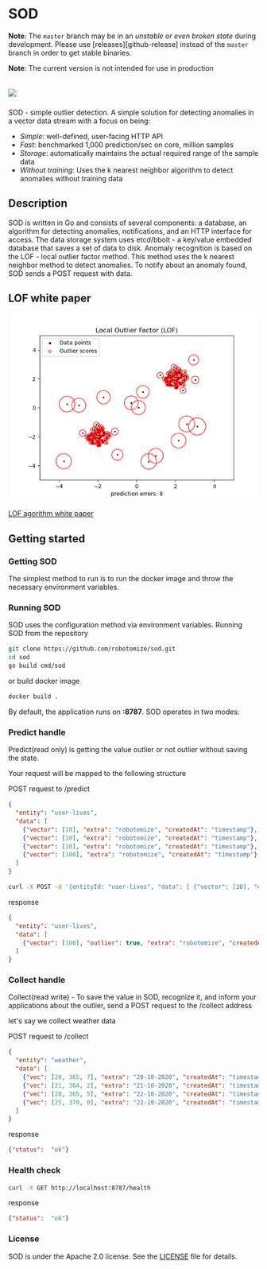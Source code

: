 # SOD

**Note**: The `master` branch may be in an *unstable or even broken state* during development. Please use [releases][github-release] instead of the `master` branch in order to get stable binaries.

**Note**: The current version is not intended for use in production

## <img src="https://raw.githubusercontent.com/robotomize/sod/main/docs/images/sod-horizontal.svg" width="400">

SOD  - simple outlier detection. A simple solution for detecting anomalies in a vector data stream with a focus on being:

* *Simple*: well-defined, user-facing HTTP API
* *Fast*: benchmarked 1,000 prediction/sec on core, million samples
* *Storage*: automatically maintains the actual required range of the sample data
* *Without training*: Uses the k nearest neighbor algorithm to detect anomalies without training data

## Description

SOD is written in Go and consists of several components: a database, an algorithm for detecting anomalies, notifications, and an HTTP interface for access.
The data storage system uses etcd/bbolt - a key/value embedded database that saves a set of data to disk.
Anomaly recognition is based on the LOF - local outlier factor method.
This method uses the k nearest neighbor method to detect anomalies.
To notify about an anomaly found, SOD sends a POST request with data.

## LOF white paper

![lof image](docs/images/lof.png)

[LOF agorithm white paper](https://www.dbs.ifi.lmu.de/Publikationen/Papers/LOF.pdf)

## Getting started

### Getting SOD

The simplest method to run is to run the docker image and throw the necessary environment variables.

### Running SOD

SOD uses the configuration method via environment variables. 
Running SOD from the repository

```bash
git clone https://github.com/robotomize/sod.git
cd sod
go build cmd/sod
```
or build docker image

```bash
docker build .
```

By default, the application runs on **:8787**. SOD operates in two modes:

### Predict handle

Predict(read only) is getting the value outlier or not outlier without saving the state.

Your request will be mapped to the following structure

POST request to /predict
```json
{
  "entity": "user-lives",
  "data": [
    {"vector": [10], "extra": "robotomize", "createdAt": "timestamp"},
    {"vector": [10], "extra": "robotomize", "createdAt": "timestamp"},
    {"vector": [10], "extra": "robotomize", "createdAt": "timestamp"},
    {"vector": [100], "extra": "robotomize", "createdAt": "timestamp"}
  ] 
}
```

```bash
curl -X POST -d '{entityId: "user-lives", "data": [ {"vector": [10], "extra": "robotomize", "createdAt": "timestamp"}, {"vector": [10], "extra": "robotomize", "createdAt": "timestamp"}, {"vector": [10], "extra": "robotomize", "createdAt": "timestamp"}, {"vector": [100], "extra": "robotomize", "createdAt": "timestamp"}]}' http://localhost:8787/predict
```

response
```json
{
  "entity": "user-lives",
  "data": [
    {"vector": [100], "outlier": true, "extra": "robotomize", "createdAt": "timestamp"}
  ] 
}
```

### Collect handle

Collect(read write) - To save the value in SOD, recognize it, and inform your applications about the outlier, send a POST request to the /collect address

let's say we collect weather data

POST request to /collect
```json
{
  "entity": "weather",
  "data": [
    {"vec": [20, 365, 7], "extra": "20-10-2020", "createdAt": "timestamp"},
    {"vec": [21, 364, 2], "extra": "21-10-2020", "createdAt": "timestamp"},
    {"vec": [20, 365, 5], "extra": "22-10-2020", "createdAt": "timestamp"},
    {"vec": [25, 370, 0], "extra": "22-10-2020", "createdAt": "timestamp"} // potential outlier
  ] 
}
```

response
```json
{"status":  "ok"}
```

### Health check

```bash
curl -X GET http://localhost:8787/health
```

response
```json
{"status":  "ok"}  
```


### License

SOD is under the Apache 2.0 license. See the [LICENSE](LICENSE) file for details.
